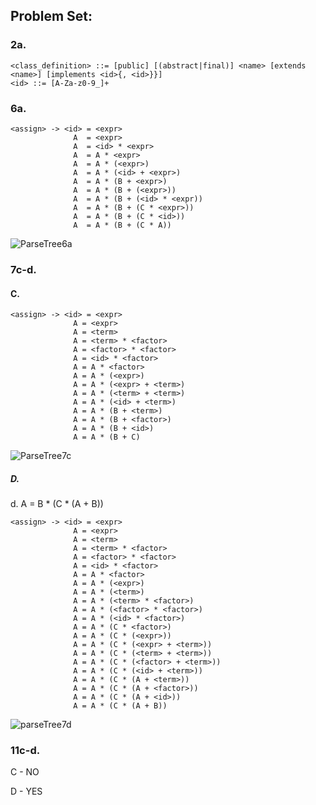 ## Problem Set:

### 2a.
    <class_definition> ::= [public] [(abstract|final)] <name> [extends <name>] [implements <id>{, <id>}}]
    <id> ::= [A-Za-z0-9_]+

### 6a.
    <assign> -> <id> = <expr>
                  A  = <expr>
                  A  = <id> * <expr>
                  A  = A * <expr>
                  A  = A * (<expr>)
                  A  = A * (<id> + <expr>)
                  A  = A * (B + <expr>)
                  A  = A * (B + (<expr>))
                  A  = A * (B + (<id> * <expr))
                  A  = A * (B + (C * <expr>))
                  A  = A * (B + (C * <id>))
                  A  = A * (B + (C * A))

![ParseTree6a](parseTree.jpg)

### 7c-d.
#### C.
    <assign> -> <id> = <expr>
                  A = <expr>
                  A = <term>
                  A = <term> * <factor>
                  A = <factor> * <factor>
                  A = <id> * <factor>
                  A = A * <factor>
                  A = A * (<expr>)
                  A = A * (<expr> + <term>)
                  A = A * (<term> + <term>)
                  A = A * (<id> + <term>)
                  A = A * (B + <term>)
                  A = A * (B + <factor>)
                  A = A * (B + <id>)
                  A = A * (B + C)

![ParseTree7c](paseTree2.jpg)

##### D.
d. A = B * (C * (A + B))

    <assign> -> <id> = <expr>
                  A = <expr>
                  A = <term>
                  A = <term> * <factor>
                  A = <factor> * <factor>
                  A = <id> * <factor>
                  A = A * <factor>
                  A = A * (<expr>)
                  A = A * (<term>)
                  A = A * (<term> * <factor>)
                  A = A * (<factor> * <factor>)
                  A = A * (<id> * <factor>)
                  A = A * (C * <factor>)
                  A = A * (C * (<expr>))
                  A = A * (C * (<expr> + <term>))
                  A = A * (C * (<term> + <term>))
                  A = A * (C * (<factor> + <term>))
                  A = A * (C * (<id> + <term>))
                  A = A * (C * (A + <term>))
                  A = A * (C * (A + <factor>))
                  A = A * (C * (A + <id>))
                  A = A * (C * (A + B))

![parseTree7d](parseTree3.jpg)


### 11c-d.
C - NO

D - YES
